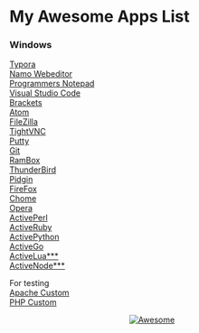 # **My Awesome Apps List**
  
  
### Windows  

[Typora](https://typora.io/)  
[Namo Webeditor]()  
[Programmers Notepad](http://www.pnotepad.org/)  
[Visual Studio Code](https://code.visualstudio.com/)  
[Brackets](http://brackets.io/)  
[Atom](https://atom.io/)  
[FileZilla](https://filezilla-project.org/)  
[TightVNC](https://www.tightvnc.com/)  
[Putty](https://www.putty.org/)  
[Git](https://git-scm.com/download/win)  
[RamBox](rambox.pro)  
[ThunderBird](https://donate.mozilla.org/en-US/thunderbird/?utm_source=thunderbird.net&utm_medium=referral&utm_content=post_download&test=tbdownload)  
[Pidgin](http://pidgin.im/)  
[FireFox](getfirefox.com)  
[Chome](http://www.google.com/chrome)  
[Opera](http://opera.com)  
[ActivePerl](https://www.activestate.com/activeperl)  
[ActiveRuby](https://www.activestate.com/activeruby)  
[ActivePython](https://www.activestate.com/activepython)  
[ActiveGo](https://www.activestate.com/activego)  
[ActiveLua***](https://www.activestate.com/lua)  
[ActiveNode***](https://www.activestate.com/node)  

For testing  
[Apache Custom](https://casjay.com/updates/Apache%20HTTPD.exe)  
[PHP Custom](https://casjay.com/updates/PHP.exe)  

  

<p align="center"><a href="https://awesome.re" target="_blank"><img src="https://awesome.re/badge.svg" border="0" alt="Awesome"></a></p>  
